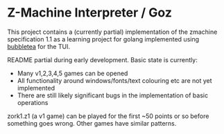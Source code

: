# Z-Machine Interpreter / Goz

This project contains a (currently partial) implementation of the zmachine specification 1.1 as a learning project for golang implemented using [bubbletea](https://github.com/charmbracelet/bubbletea) for the TUI.

README partial during early development. Basic state is currently:

- Many v1,2,3,4,5 games can be opened
- All functionality around windows/fonts/text colouring etc are not yet implemented
- There are still likely significant bugs in the implementation of basic operations

zork1.z1 (a v1 game) can be played for the first ~50 points or so before something goes wrong. Other games have similar patterns.
